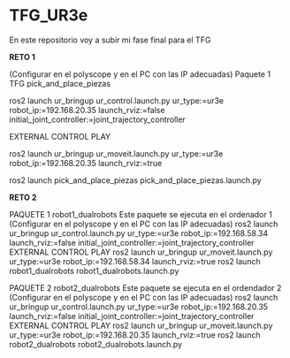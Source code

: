 # TFG_UR3e
En este repositorio voy a subir mi fase final para el TFG


********************RETO 1********************
 

(Configurar en el polyscope y en el PC con las IP adecuadas)
Paquete 1 TFG pick_and_place_piezas

ros2 launch ur_bringup ur_control.launch.py ur_type:=ur3e robot_ip:=192.168.20.35 launch_rviz:=false initial_joint_controller:=joint_trajectory_controller 
 
EXTERNAL CONTROL PLAY 
 
ros2 launch ur_bringup ur_moveit.launch.py ur_type:=ur3e robot_ip:=192.168.20.35 launch_rviz:=true 
 
ros2 launch pick_and_place_piezas pick_and_place_piezas.launch.py 

  
  

  
 
 
********************RETO 2********************
 

PAQUETE 1 robot1_dualrobots 
Este paquete se ejecuta en el ordenador 1 (Configurar en el polyscope y en el PC con las IP adecuadas)
ros2 launch ur_bringup ur_control.launch.py ur_type:=ur3e robot_ip:=192.168.58.34 launch_rviz:=false initial_joint_controller:=joint_trajectory_controller
EXTERNAL CONTROL PLAY
ros2 launch ur_bringup ur_moveit.launch.py ur_type:=ur3e robot_ip:=192.168.58.34 launch_rviz:=true
ros2 launch robot1_dualrobots robot1_dualrobots.launch.py



PAQUETE 2 robot2_dualrobots
Este paquete se ejecuta en el ordendador 2 (Configurar en el polyscope y en el PC con las IP adecuadas)
ros2 launch ur_bringup ur_control.launch.py ur_type:=ur3e robot_ip:=192.168.20.35 launch_rviz:=false initial_joint_controller:=joint_trajectory_controller
EXTERNAL CONTROL PLAY
ros2 launch ur_bringup ur_moveit.launch.py ur_type:=ur3e robot_ip:=192.168.20.35 launch_rviz:=true
ros2 launch robot2_dualrobots robot2_dualrobots.launch.py


